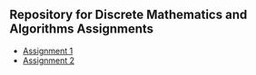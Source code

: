 ## Repository for Discrete Mathematics and Algorithms Assignments

* [Assignment 1](https://github.com/Hold-Krykke-BA/MAT-AL/tree/main/Assignment1)
* [Assignment 2](https://github.com/Hold-Krykke-BA/MAT-AL/tree/main/Assignment2)
